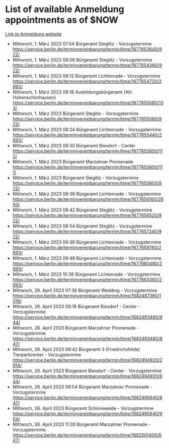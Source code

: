 # List of available Anmeldung appointments as of $NOW
[Link to Anmeldung website](https://service.berlin.de/terminvereinbarung/termin/tag.php?termin=1&anliegen[]=120686&dienstleisterlist=122210,122217,327316,122219,327312,122227,327314,122231,327346,122243,327348,122254,122252,329742,122260,329745,122262,329748,122271,327278,122273,327274,122277,327276,330436,122280,327294,122282,327290,122284,327292,122291,327270,122285,327266,122286,327264,122296,327268,150230,329760,122297,327286,122294,327284,122312,329763,122314,329775,122304,327330,122311,327334,122309,327332,317869,122281,327352,122279,329772,122283,122276,327324,122274,327326,122267,329766,122246,327318,122251,327320,122257,327322,122208,327298,122226,327300&herkunft=http%3A%2F%2Fservice.berlin.de%2Fdienstleistung%2F120686%2F)
- Mittwoch, 1. März 2023 07:54 Bürgeramt Steglitz - Vorzugstermine https://service.berlin.de/terminvereinbarung/termin/time/1677653640/922/
- Mittwoch, 1. März 2023 08:06 Bürgeramt Steglitz - Vorzugstermine https://service.berlin.de/terminvereinbarung/termin/time/1677654360/922/
- Mittwoch, 1. März 2023 08:12 Bürgeramt Lichtenrade - Vorzugstermine https://service.berlin.de/terminvereinbarung/termin/time/1677654720/2893/
- Mittwoch, 1. März 2023 08:18 Ausbildungsbürgeramt (Alt- Hohenschönhausen) https://service.berlin.de/terminvereinbarung/termin/time/1677655080/133/
- Mittwoch, 1. März 2023  Bürgeramt Steglitz - Vorzugstermine https://service.berlin.de/terminvereinbarung/termin/time/1677655080/922/
- Mittwoch, 1. März 2023 08:24 Bürgeramt Lichtenrade - Vorzugstermine https://service.berlin.de/terminvereinbarung/termin/time/1677655440/2893/
- Mittwoch, 1. März 2023 08:30 Bürgeramt Biesdorf - Center https://service.berlin.de/terminvereinbarung/termin/time/1677655800/112/
- Mittwoch, 1. März 2023  Bürgeramt Marzahner Promenade https://service.berlin.de/terminvereinbarung/termin/time/1677655800/111/
- Mittwoch, 1. März 2023  Bürgeramt Steglitz - Vorzugstermine https://service.berlin.de/terminvereinbarung/termin/time/1677655800/922/
- Mittwoch, 1. März 2023 08:36 Bürgeramt Lichtenrade - Vorzugstermine https://service.berlin.de/terminvereinbarung/termin/time/1677656160/2893/
- Mittwoch, 1. März 2023 08:42 Bürgeramt Steglitz - Vorzugstermine https://service.berlin.de/terminvereinbarung/termin/time/1677656520/922/
- Mittwoch, 1. März 2023 08:54 Bürgeramt Steglitz - Vorzugstermine https://service.berlin.de/terminvereinbarung/termin/time/1677657240/922/
- Mittwoch, 1. März 2023 09:36 Bürgeramt Lichtenrade - Vorzugstermine https://service.berlin.de/terminvereinbarung/termin/time/1677659760/2893/
- Mittwoch, 1. März 2023 09:48 Bürgeramt Lichtenrade - Vorzugstermine https://service.berlin.de/terminvereinbarung/termin/time/1677660480/2893/
- Mittwoch, 1. März 2023 10:36 Bürgeramt Lichtenrade - Vorzugstermine https://service.berlin.de/terminvereinbarung/termin/time/1677663360/2893/
- Mittwoch, 26. April 2023 07:36 Bürgeramt Wedding - Vorzugstermine https://service.berlin.de/terminvereinbarung/termin/time/1682487360/1018/
- Mittwoch, 26. April 2023 09:18 Bürgeramt Biesdorf - Center - Vorzugstermine https://service.berlin.de/terminvereinbarung/termin/time/1682493480/844/
- Mittwoch, 26. April 2023  Bürgeramt Marzahner Promenade - Vorzugstermine https://service.berlin.de/terminvereinbarung/termin/time/1682493480/847/
- Mittwoch, 26. April 2023 09:42 Bürgeramt 3 (Friedrichsfelde) Tierparkcenter - Vorzugstermine https://service.berlin.de/terminvereinbarung/termin/time/1682494920/2914/
- Mittwoch, 26. April 2023  Bürgeramt Biesdorf - Center - Vorzugstermine https://service.berlin.de/terminvereinbarung/termin/time/1682494920/844/
- Mittwoch, 26. April 2023 09:54 Bürgeramt Marzahner Promenade - Vorzugstermine https://service.berlin.de/terminvereinbarung/termin/time/1682495640/847/
- Mittwoch, 26. April 2023  Bürgeramt Schöneweide - Vorzugstermine https://service.berlin.de/terminvereinbarung/termin/time/1682495640/904/
- Mittwoch, 26. April 2023 11:30 Bürgeramt Marzahner Promenade - Vorzugstermine https://service.berlin.de/terminvereinbarung/termin/time/1682501400/847/
